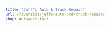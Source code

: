 ```yaml
---
title: "Jeff's Auto & Truck Repair"
url: /riverside/jeffs-auto-und-truck-repair/
shop: Autowerkstatt
---
```

